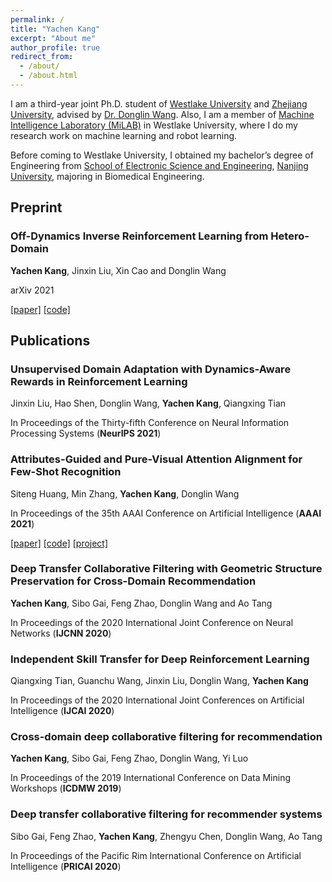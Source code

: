 ```yaml
---
permalink: /
title: "Yachen Kang"
excerpt: "About me"
author_profile: true
redirect_from: 
  - /about/
  - /about.html
---
```


I am a third-year joint Ph.D. student of [Westlake University](https://en.westlake.edu.cn/) and [Zhejiang University](https://www.zju.edu.cn/english/), advised by [Dr. Donglin Wang](https://en.westlake.edu.cn/about/faculty/201912/t20191206_2513.shtml).
Also, I am a member of [Machine Intelligence Laboratory (MiLAB)](https://milab.westlake.edu.cn/) in Westlake University, where I do my research work on machine learning and robot learning.

Before coming to Westlake University, I obtained my bachelor’s degree of Engineering from [School of Electronic Science and Engineering](https://ese.nju.edu.cn/ese_en/main.htm), [Nanjing University](http://www.nju.edu.cn/EN), majoring in Biomedical Engineering.

## Preprint

### **Off-Dynamics Inverse Reinforcement Learning from Hetero-Domain**

**Yachen Kang**, Jinxin Liu, Xin Cao and Donglin Wang

arXiv 2021

[[paper]](https://arxiv.org/abs/2110.11443)
[[code]](https://github.com/yachenkang/ODIRL)

## Publications

### **Unsupervised Domain Adaptation with Dynamics-Aware Rewards in Reinforcement Learning**

Jinxin Liu, Hao Shen, Donglin Wang, **Yachen Kang**, Qiangxing Tian

In Proceedings of the Thirty-fifth Conference on Neural Information Processing Systems (**NeurIPS 2021**)

### **Attributes-Guided and Pure-Visual Attention Alignment for Few-Shot Recognition**

Siteng Huang, Min Zhang, **Yachen Kang**, Donglin Wang

In Proceedings of the 35th AAAI Conference on Artificial Intelligence (**AAAI 2021**)

[[paper]](https://arxiv.org/abs/2009.04724)
[[code]](https://github.com/bighuang624/AGAM)
[[project]](https://kyonhuang.top/publication/attributes-guided-attention-module)

### **Deep Transfer Collaborative Filtering with Geometric Structure Preservation for Cross-Domain Recommendation**

**Yachen Kang**, Sibo Gai, Feng Zhao, Donglin Wang and Ao Tang

In Proceedings of the 2020 International Joint Conference on Neural Networks (**IJCNN 2020**)

### **Independent Skill Transfer for Deep Reinforcement Learning**

Qiangxing Tian, Guanchu Wang, Jinxin Liu, Donglin Wang, **Yachen Kang**

In Proceedings of the 2020 International Joint Conferences on Artificial Intelligence (**IJCAI 2020**)

### **Cross-domain deep collaborative filtering for recommendation**

**Yachen Kang**, Sibo Gai, Feng Zhao, Donglin Wang, Yi Luo

In Proceedings of the 2019 International Conference on Data Mining Workshops (**ICDMW 2019**)

### **Deep transfer collaborative filtering for recommender systems**

Sibo Gai, Feng Zhao, **Yachen Kang**, Zhengyu Chen, Donglin Wang, Ao Tang

In Proceedings of the Pacific Rim International Conference on Artificial Intelligence (**PRICAI 2020**)